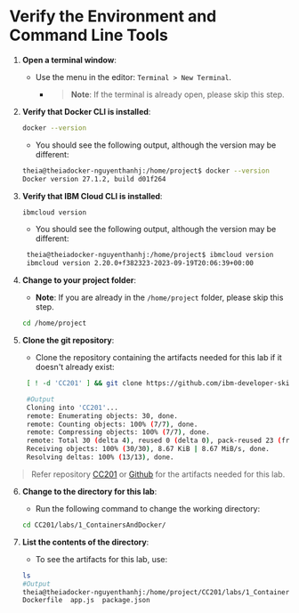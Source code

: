 # Verify the Environment and Command Line Tools

1. **Open a terminal window**:
   - Use the menu in the editor: `Terminal > New Terminal`.
     - >**Note**: If the terminal is already open, please skip this step.

2. **Verify that Docker CLI is installed**:
   ```bash
   docker --version
   ```
   - You should see the following output, although the version may be different:
   
    ```bash
    theia@theiadocker-nguyenthanhj:/home/project$ docker --version
    Docker version 27.1.2, build d01f264
   ```

3. **Verify that IBM Cloud CLI is installed**:
   ```bash
   ibmcloud version
   ```
   - You should see the following output, although the version may be different:
   ```bash
    theia@theiadocker-nguyenthanhj:/home/project$ ibmcloud version
    ibmcloud version 2.20.0+f382323-2023-09-19T20:06:39+00:00
   ```

4. **Change to your project folder**:
   - **Note**: If you are already in the `/home/project` folder, please skip this step.
   ```bash
   cd /home/project
   ```

5. **Clone the git repository**:
   - Clone the repository containing the artifacts needed for this lab if it doesn't already exist:
   ```bash
    [ ! -d 'CC201' ] && git clone https://github.com/ibm-developer-skills-network/CC201.git
   
    #Output
    Cloning into 'CC201'...
    remote: Enumerating objects: 30, done.
    remote: Counting objects: 100% (7/7), done.
    remote: Compressing objects: 100% (7/7), done.
    remote: Total 30 (delta 4), reused 0 (delta 0), pack-reused 23 (from 1)
    Receiving objects: 100% (30/30), 8.67 KiB | 8.67 MiB/s, done.
    Resolving deltas: 100% (13/13), done.
   ```

> Refer repository [CC201](../../../../resources/CC201) or [Github](https://github.com/ibm-developer-skills-network/CC201.git) for the artifacts needed for this lab.

6. **Change to the directory for this lab**:
   - Run the following command to change the working directory:
   ```bash
   cd CC201/labs/1_ContainersAndDocker/
   ```

7. **List the contents of the directory**:
   - To see the artifacts for this lab, use:
   ```bash
   ls
   #Output
   theia@theiadocker-nguyenthanhj:/home/project/CC201/labs/1_ContainersAndDocker$ ls
   Dockerfile  app.js  package.json
   ```
